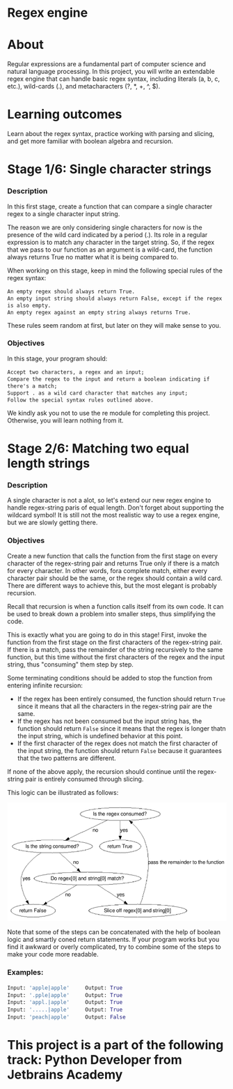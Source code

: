 # Regex engine

# About
Regular expressions are a fundamental part of computer science and natural language processing. In this project, you will write an extendable regex engine that can handle basic regex syntax, including literals (a, b, c, etc.), wild-cards (.), and metacharacters (?, *, +, ^, $).

# Learning outcomes
Learn about the regex syntax, practice working with parsing and slicing, and get more familiar with boolean algebra and recursion.

# Stage 1/6: Single character strings 

### Description

In this first stage, create a function that can compare a single character regex to a single character input string.

The reason we are only considering single characters for now is the presence of the wild card indicated by a period (.). Its role in a regular expression is to match any character in the target string. So, if the regex that we pass to our function as an argument is a wild-card, the function always returns True no matter what it is being compared to.

When working on this stage, keep in mind the following special rules of the regex syntax:

    An empty regex should always return True.
    An empty input string should always return False, except if the regex is also empty.
    An empty regex against an empty string always returns True.

These rules seem random at first, but later on they will make sense to you.
### Objectives

In this stage, your program should:

    Accept two characters, a regex and an input;
    Compare the regex to the input and return a boolean indicating if there's a match;
    Support . as a wild card character that matches any input;
    Follow the special syntax rules outlined above.
    
We kindly ask you not to use the re module for completing this project. Otherwise, you will learn nothing from it.

# Stage 2/6: Matching two equal length strings

### Description

A single character is not a alot, so let's extend our new regex engine to handle regex-string paris of equal length. Don't
forget about supporting the wildcard symbol! It is still not the most realistic way to use a regex engine, but we are slowly getting there.

### Objectives

Create a new function that calls the function from the first stage on every character of the regex-string pair and returns True only
if there is a match for every character. In other words, fora complete match, either every character pair should be the same, or the 
regex should contain a wild card. There are different ways to achieve this, but the most elegant is probably recursion.

Recall that recursion is when a function calls itself from its own code. It can be used to break down a problem into smaller steps,
thus simplifying the  code.

This is exactly what you are going to do in this stage! First, invoke the function from the first stage on the first characters of the regex-string pair.
If there is a match, pass the remainder of the string recursively to the same function, but this time without the first characters
of the regex and the input string, thus "consuming" them step by step.

Some terminating conditions should be added to stop the function from entering infinite recursion:
- If the regex has been entirely consumed, the function should return ```True``` since it means that all the characters in the regex-string
pair are the same.
- If the regex has not been consumed but the input string has, the function should return ```False``` since it means that the regex is
longer thatn the input string, which is undefined behavior at this point.
- If the first character of the regex does not match the first character of the input string, the function should return ```False``` because it
guarantees that the two patterns are different.

If none of the above apply, the recursion should continue until the regex-string pair is entirely consumed through slicing.

This logic can be illustrated as follows:

![recursive-scheme](/assets/recursive-scheme.png)

Note that some of the steps can be concatenated with the help of boolean logic and smartly coned return statements. 
If your program works but you find it awkward or overly complicated, try to combine some of the steps to make your code more readable.

### Examples:

````Python
Input: 'apple|apple'     Output: True
Input: '.pple|apple'     Output: True
Input: 'appl.|apple'     Output: True
Input: '.....|apple'     Output: True
Input: 'peach|apple'     Output: False
````
# This project is a part of the following track: Python Developer from Jetbrains Academy
